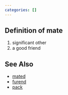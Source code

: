 ```yaml
---
categories: []
---
```

## Definition of mate

1. significant other
2. a good friend

## See Also

- [mated](./mated)
- [furend](./furend)
- [pack](./pack)
